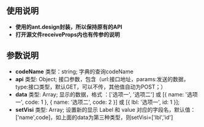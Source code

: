 ## 使用说明

-   **使用的ant.design封装，所以保持原有的API**
-   **打开源文件receiveProps内也有传参的说明**

## 参数说明

-   **codeName** 类型：string; 字典的查询codeName
-   **api** 类型: Object; 接口参数，包含（url:接口地址，params:发送的数据，type:接口类型，默认GET，可以不传，其他值自动为POST；）
-   **data** 类型: Array; 显示的数据，格式 ：['选项一', '选项二'] 或 [{ name: '选项一', code: 1 }, { name: '选项二', code: 2 }] 或 [{ lbl: '选项一', id: 1 }];
-   **setVisi** 类型: Array; 设置新的显示 Label 和 value 对应的字段名，默认值：['name',code]，如上面的data为第三种类型，则setVisi=['lbl','id']
